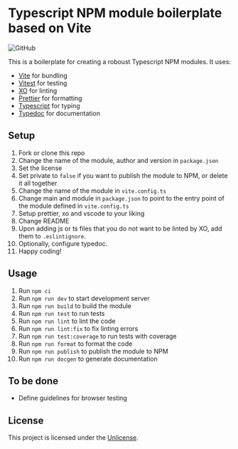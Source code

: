 # Typescript NPM module boilerplate based on Vite

![GitHub](https://img.shields.io/github/license/ajaleksa/vite-ts-npm-module-boilerplate?style=flat-square)

This is a boilerplate for creating a roboust Typescript NPM modules. It uses:
 - [Vite](https://vitejs.dev/) for bundling
 - [Vitest](https://vitest.dev/) for testing
 - [XO](https://github.com/xojs/xo) for linting
 - [Prettier](https://prettier.io/) for formatting
 - [Typescript](https://www.typescriptlang.org/) for typing
 - [Typedoc](https://typedoc.org/) for documentation

## Setup

1. Fork or clone this repo
2. Change the name of the module, author and version in `package.json`
3. Set the license
4. Set private to `false` if you want to publish the module to NPM, or delete it all together
5. Change the name of the module in `vite.config.ts`
6. Change main and module in `package.json` to point to the entry point of the module defined in `vite.config.ts`
7. Setup prettier, xo and vscode to your liking
8. Change README
9. Upon adding js or ts files that you do not want to be linted by XO, add them to `.eslintignore`.
10. Optionally, configure typedoc.
11. Happy coding!

## Usage

1. Run `npm ci`
2. Run `npm run dev` to start development server
3. Run `npm run build` to build the module
4. Run `npm run test` to run tests
5. Run `npm run lint` to lint the code
6. Run `npm run lint:fix` to fix linting errors
7. Run `npm run test:coverage` to run tests with coverage
8. Run `npm run format` to format the code
9. Run `npm run publish` to publish the module to NPM
10. Run `npm run docgen` to generate documentation

## To be done

- Define guidelines for browser testing

## License

This project is licensed under the [Unlicense](https://unlicense.org/).
